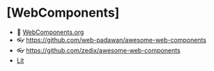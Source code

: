 # [WebComponents]

- 🔸 [WebComponents.org](https://www.webcomponents.org/)
- 👓 <https://github.com/web-padawan/awesome-web-components>
- 👓 <https://github.com/zedix/awesome-web-components>
- [Lit](https://lit.dev/)
